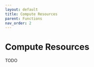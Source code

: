 ```yaml
---
layout: default
title: Compute Resources
parent: Functions
nav_order: 2
---
```


# Compute Resources

TODO
